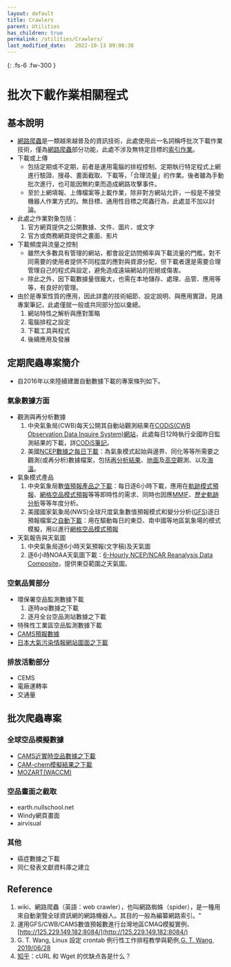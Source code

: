 ```yaml
---
layout: default
title: Crawlers
parent: Utilities
has_children: true
permalink: /utilities/Crawlers/
last_modified_date:   2022-10-13 09:06:38
---
```


{: .fs-6 .fw-300 }

# 批次下載作業相關程式

## 基本說明
- [網路爬蟲][crawler]是一類越來越普及的資訊技術，此處使用此一名詞稱呼批次下載作業技術，僅為[網路爬蟲][crawler]部分功能，此處不涉及無特定目標的[索引作業](https://en.wikipedia.org/wiki/Search_engine_indexing)。
- 下載或上傳
  - 包括定期或不定期，前者是運用電腦的排程控制、定期執行特定程式上網進行驗證、搜尋、畫面截取、下載等，「合理流量」的作業。後者雖為手動批次進行，也可能因無約束而造成網路攻擊事件。
  - 至於上網填報、上傳檔案等上載作業，除非對方網站允許，一般是不接受機器人作業方式的。無目標、通用性目標之爬蟲行為，此處並不加以討論。
- 此處之作業對象包括：
  1. 官方網頁提供之公開數據、文件、圖片、或文字
  1. 官方或商務網頁提供之畫面、影片
- 下載頻度與流量之控制
  - 雖然大多數具有管理的網站，都會設定訪問頻率與下載流量的門檻，對不同需要的使用者提供不同程度的應對與資源分配，但下載者還是需要合理管理自己的程式與設定，避免造成遠端網站的拒絕或傷害。
  - 除此之外，因下載數據量很龐大，也需在本地儲存、處理、品管、應用等等，有良好的管理。
- 由於是專案性質的應用，因此詳盡的技術細節、設定說明、與應用實證，見諸專案筆記，此處僅就一般或共同部分加以彙總。
  1. 網站特性之解析與應對策略
  1. 電腦排程之設定
  1. 下載工具與程式
  1. 後續應用及發展

## 定期爬蟲專案簡介
- 自2016年以來陸續建置自動數據下載的專案條列如下。
### 氣象數據方面
- 觀測與再分析數據
  1. 中央氣象局(CWB)每天公開其自動站觀測結果在[CODiS(CWB Observation Data Inquire System)網站](https://e-service.cwb.gov.tw/HistoryDataQuery/)，此處每日12時執行全國昨日監測結果的下載，詳[CODiS筆記](https://sinotec2.github.io/Focus-on-Air-Quality/wind_models/CODiS/)。
  1. 美國[NCEP數據之每日下載](https://sinotec2.github.io/Focus-on-Air-Quality/wind_models/NCEP/)：為氣象模式起始與邊界、同化等等所需要之觀測(或再分析)數據檔案，包括[再分析結果](https://sinotec2.github.io/Focus-on-Air-Quality/wind_models/NCEP/ff.py/)、[地面](https://sinotec2.github.io/Focus-on-Air-Quality/wind_models/NCEP/ss.py/)及[高空](https://sinotec2.github.io/Focus-on-Air-Quality/wind_models/NCEP/uu.py/)觀測、以及[海溫](https://sinotec2.github.io/Focus-on-Air-Quality/wind_models/SST/)。
- 氣象模式產品
  1. 中央氣象局數[值預報產品之下載](https://sinotec2.github.io/Focus-on-Air-Quality/wind_models/cwbWRF_3Km/1.get_M-A0064/)：每日逐6小時下載，應用在[軌跡模式預報](https://sinotec2.github.io/cpuff_forecast/)、[網格空品模式預報][fcst]等等即時性的需求、同時也因應[MMIF](https://sinotec2.github.io/Focus-on-Air-Quality/PlumeModels/ME_pathways/mmif_caas/)、[歷史軌跡分析](https://sinotec2.github.io/Focus-on-Air-Quality/TrajModels/traj3D/)等等年度分析。  
  1. 美國國家氣象局(NWS)全球尺度氣象數值預報模式和變分分析([GFS](https://en.wikipedia.org/wiki/Global_Forecast_System))逐日預報檔案之[自動下載](https://sinotec2.github.io/FAQ/2022/08/10/GFStoWRF.html)：用在驅動每日的東亞、南中國等地區氣象場的模式模擬，用以進行[網格空品模式預報][fcst]
- 天氣報告與天氣圖
  1. 中央氣象局逐6小時天氣預報(文字稿)及天氣圖
  1. 逐6小時NOAA天氣圖下載：[6-Hourly NCEP/NCAR Reanalysis Data Composite]()，提供東亞範圍之天氣圖。
### 空氣品質部分
- 環保署空品監測數據下載
  1. 逐時aqi數據之下載
  1. 逐月全台空品測站數據之下載
- 特殊性工業區空品監測數據下載
- [CAMS預報數據](https://sinotec2.github.io/FAQ/2022/08/03/wind_ozone.html)
- [日本大氣污染情報網站圖面之下載](https://sinotec2.github.io/Focus-on-Air-Quality/AQana/RegAQ/pm25.jp/)
### 排放活動部分
- CEMS
- 電廠運轉率
- 交通量

## 批次爬蟲專案
### 全球空品模擬數據
- [CAMS近實時空品數據之下載](https://sinotec2.github.io/Focus-on-Air-Quality/AQana/GAQuality/ECMWF/NRTdownload/)
- [CAM-chem模擬結果之下載](https://sinotec2.github.io/Focus-on-Air-Quality/AQana/GAQuality/NCAR_ACOM/CAM-chem/)
- [MOZART(WACCM)](https://sinotec2.github.io/Focus-on-Air-Quality/AQana/GAQuality/NCAR_ACOM/MOZART/)
### 空品畫面之截取
- earth.nullschool.net
- Windy網頁畫面
- airvisual
### 其他
- 癌症數據之下載
- 同仁發表文獻資料庫之建立


## Reference
1. wiki、網路爬蟲（英語：web crawler），也叫網路蜘蛛（spider），是一種用來自動瀏覽全球資訊網的網路機器人。其目的一般為編纂網路索引。"
1. 運用GFS/CWB/CAMS數值預報數進行台灣地區CMAQ模擬實例、[http://125.229.149.182:8084/](http://125.229.149.182:8084/)
1.  G. T. Wang, Linux 設定 crontab 例行性工作排程教學與範例,[G. T. Wang, 2019/06/28](https://blog.gtwang.org/linux/linux-crontab-cron-job-tutorial-and-examples/)
1. [知乎](https://www.zhihu.com/question/19598302)：cURL 和 Wget 的优缺点各是什么？

[crawler]: <http://200.200.12.191/?c=SinoTech&m=load_one&r=hour&s=by%20name&hc=4&mc=2> "網路爬蟲（英語：web crawler），也叫網路蜘蛛（spider），是一種用來自動瀏覽全球資訊網的網路機器人。其目的一般為編纂網路索引。"
[fcst]: <http://125.229.149.182:8084/> "運用GFS/CWB/CAMS數值預報數進行台灣地區CMAQ模擬實例"
[crontab]: <https://blog.gtwang.org/linux/linux-crontab-cron-job-tutorial-and-examples/> "G. T. Wang, Linux 設定 crontab 例行性工作排程教學與範例,G. T. Wang, 2019/06/28"
[w_c]: <https://www.zhihu.com/question/19598302> "知乎：cURL 和 Wget 的优缺点各是什么？"
